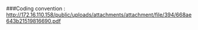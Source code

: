 
###Coding convention :
	http://172.16.110.158/public/uploads/attachments/attachment/file/394/668ae643b21519816690.pdf
